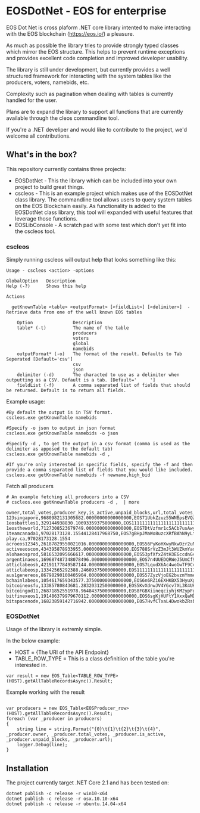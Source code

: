 ﻿# EOSDotNet - EOS for enterprise

EOS Dot Net is cross plaform .NET core library intented to make interacting with the EOS blockchain (https://eos.io/) a pleasure. 

As much as possible the library tries to provide strongly typed classes which mirror the EOS structure. This helps to prevent runtime exceptions and provides excellent code completion and improved developer usability. 

The library is still under development, but currently provides a well structured framework for interacting with the system tables like the producers, voters, namebids, etc. 

Complexity such as pagination when dealing with tables is currently handled for the user. 

Plans are to expand the library to support all functions that are currently available through the cleos commandline tool. 

If you're a .NET develiper and would like to contribute to the project, we'd welcome all contributions. 


## What's in the box?

This repository currently contains three projects:
* EOSDotNet - This the library which can be included into your own project to build great things.  
* cscleos - This is an example project which makes use of the EOSDotNet class library. The commandline tool allows users to query system tables on the EOS Blockchain easily. As functionality is added to the EOSDotNet class library, this tool will expanded with useful features that leverage those functions. 
* EOSLibConsole - A scratch pad with some test which don't yet fit into the cscleos tool.

### cscleos

Simply running cscleos will output help that looks something like this:

```
Usage - cscleos <action> -options

GlobalOption   Description
Help (-?)      Shows this help

Actions

  getKnownTable <table> <outputFormat> [<fieldList>] [<delimiter>]  - Retrieve data from one of the well known EOS tables

    Option               Description
    table* (-t)          The name of the table
                         producers
                         voters
                         global
                         namebids
    outputFormat* (-o)   The format of the result. Defaults to Tab Seperated [Default='csv']
                         csv
                         json
    delimiter (-d)       The characted to use as a delimiter when outputting as a CSV. Default is a tab. [Default='     ']
    fieldList (-f)       A comma separated list of fields that should be returned. Default is to return all fields.
```

Example usage:

```
#By default the output is in TSV format. 
cscleos.exe getKnownTable namebids

#Specify -o json to output in json format
cscleos.exe getKnownTable namebids -o json

#Specify -d , to get the output in a csv format (comma is used as the delimiter as apposed to the default tab)
cscleos.exe getKnownTable namebids -d ,

#If you're only interested in specific fields, specify the -f and then provide a comma separated list of fields that you would like included.
cscleos.exe getKnownTable namebids -f newname,high_bid

```

Fetch all producers

```
# An example fetching all producers into a CSV
# cscleos.exe getKnownTable producers -d ,  | more

owner,total_votes,producer_key,is_active,unpaid_blocks,url,total_votes_long
123singapore,9680982131305682.00000000000000000,EOS71UbkZzuz55WNBpsEVQzkXrZAJ2XyLoQiEcS9WKwbYambhFxWb,True,0,http://eos.vote,9.68098213130568E+15
1eosbattles1,329144938830.10693359375000000,EOS1111111111111111111111111111111114T1Anm,False,0,http://eosbattles.com,329144938830.107
1eostheworld,7127308523679749.00000000000000000,EOS7DtVzfmr1c5ACb7usAwyn4f39V7urk6kBWswUWCtg3H8H6CFAr,True,0,https://eostheworld.io,7.12730852367975E+15
1teamcanada1,97028173128.15544128417968750,EOS7gBHpJMaWo8uzcXRfBAhN9yLfVTLTbH4L2xA64B5HNMnZpVuKJ,True,0,http://can-play.ca,97028173128.1554
acroeos12345,26187829550021016.00000000000000000,EOS56PyKoHXwyRkwDzr2uNhgDRioPoq5TwdN8Pm2hQGko7jrup2W5,True,0,http://www.acroeos.one,2.6187829550021E+16
activeeoscom,434395878933955.00000000000000000,EOS788SrVzZ3mJt3WUZkmYadjFJCisJGhZRTp85EznxEaqsARN26w,True,0,https://www.activeeos.com,434395878933955
alohaeosprod,5816532095666617.00000000000000000,EOS53pfXfxZ4tH3EGccdnGvBZVJsrcSf2nbCKiLLMphgaii9XxxhM,True,0,https://www.alohaeos.com,5.81653209566662E+15
argentinaeos,169687487348078496.00000000000000000,EOS7n4UUEDQRWeJ5UmCf9yqWXY5fsTtbo78HyYa5uBbM1xwa5DwRj,True,5522,https://www.eosargentina.io,1.69687487348078E+17
atticlabeosb,42191177849587144.00000000000000000,EOS7LqudX6Ac4woGwTF9CvQKwrJhg3H7p3pScDoXj1Ws82mMZFQqf,True,0,http://atticlab.net/,4.21911778495871E+16
atticlabeosp,13342565292388.24609375000000000,EOS1111111111111111111111111111111114T1Anm,False,0,http://atticlab.net/,13342565292388.2
aus1genereos,86798290100405904.00000000000000000,EOS57ZyzVjoEG2bvzmYmmeiH8YnYtRudxNKxppx17q7Hg29F8tW4t,True,0,http://www.genereos.io,8.67982901004059E+16
bchainlabeos,1054617659343577.37500000000000000,EOS6n6RZi6EXHKBX53HyuXgzMw5sUzWWQomwDLYLc1PcjZY3CCzzE,True,0,https://blockchainlab.me,1.05461765934358E+15
bitcoineosfu,13385780843681.28320312500000000,EOS5KvXdnwJV4YGcv7XL3K4UKsDSZxA13gmubYLTvE14g9vrMf7iT,True,0,http://bitcoineos.fun,13385780843681.3
bitcoingod11,26871852551978.96484375000000000,EOS8FGBXiineqciyhjKM2ypFgETDu8BJTDyHXuA2kY58Rbt1RNeHm,True,0,https://eos.bitcoingod.org/,26871852551979
bitfinexeos1,191486379979670112.00000000000000000,EOS6sgKjHUFtY1XxxQaMDwfxBac6nDBibVzZHb8LFMVmvSjcCdDhE,True,6247,https://www.bitfinex.com,1.9148637997967E+17
bitspacenode,16823859142716942.00000000000000000,EOS7HvfCTxaL4DwokbZRsbrXXQafzE6wcG38azf6WefKGHBqsE3Ad,True,0,https://eos.bitspace.no,1.68238591427169E+16
```

### EOSDotNet

Usage of the library is extremly simple. 

In the below example:
- HOST = {The URI of the API Endpoint}
- TABLE_ROW_TYPE = This is a class definitiion of the table you're interested in. 

```
var result = new EOS_Table<TABLE_ROW_TYPE>(HOST).getAllTableRecordsAsync().Result;
```

Example working with the result
```

var producers = new EOS_Table<EOSProducer_row>(HOST).getAllTableRecordsAsync().Result;
foreach (var _producer in producers)
{
    string line = string.Format("{0}\t{1}\t{2}\t{3}\t{4}", _producer.owner, _producer.total_votes, _producer.is_active, _producer.unpaid_blocks, _producer.url);
    logger.Debug(line);
}

```



## Installation

The project currently target .NET Core 2.1 and has been tested on:

```
dotnet publish -c release -r win10-x64
dotnet publish -c release -r osx.10.10-x64
dotnet publish -c release -r ubuntu.14.04-x64
```